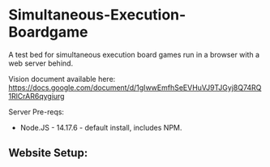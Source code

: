 # Simultaneous-Execution-Boardgame
A test bed for simultaneous execution board games run in a browser with a web server behind.

Vision document available here: https://docs.google.com/document/d/1gIwwEmfhSeEVHuVJ9TJGyj8Q74RQ1RlCrAR6qygiurg



Server Pre-reqs:
 - Node.JS - 14.17.6 - default install, includes NPM.
 
Website Setup:
 - 